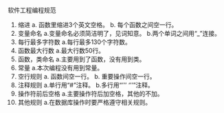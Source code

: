 软件工程编程规范
1.	缩进
a.	函数里缩进3个英文空格。
b.	每个函数之间空一行。
2.	变量命名
a.变量命名必须简洁明了，见词知意。
b.两个单词之间用“_”连接。
3.	每行最多字符数
a.每行最多130个字符数。
4.	函数最大行数
a.最大行数50行。
5.	函数，类命名
a.主要用到了函数，没有用到类。
6.	常量
a.本次编程没有用到常量。
7.	空行规则
a.	函数间空一行。
b.	重要操作间空一行。
8.	注释规则
a.单行用“#”注释。
b.多行用“’’’  ‘’’”注释。
9.	操作符前后空格
a.主要操作符后加空格，其他的不加。
10.	其他规则
a.在数据库操作时要严格遵守相关规则。
